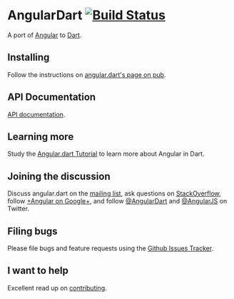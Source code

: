 AngularDart [![Build Status](https://travis-ci.org/angular/angular.dart.png?branch=master)](https://travis-ci.org/angular/angular.dart)
============

A port of [Angular][ng] to [Dart][dart].

## Installing

Follow the instructions on [angular.dart's page on pub][pub].

## API Documentation

[API documentation][docs].


## Learning more

Study the [Angular.dart Tutorial][tut] to learn more about Angular
in Dart.

## Joining the discussion

Discuss angular.dart on the [mailing list][list],
ask questions on [StackOverflow][so],
follow [+Angular on Google+][plus],
and follow [@AngularDart][dartTw] and [@AngularJS][ngTw] on Twitter.

## Filing bugs

Please file bugs and feature requests using the [Github Issues Tracker][issues].

## I want to help

Excellent read up on [contributing][contributing].

[docs]: http://ci.angularjs.org/view/Dart/job/angular.dart-master/javadoc/
[ngTw]: https://twitter.com/AngularJS
[dartTw]: https://twitter.com/AngularDart
[plus]: https://plus.google.com/+AngularJS
[so]: http://stackoverflow.com/questions/tagged/angular.dart
[list]: https://groups.google.com/forum/#!forum/angular-dart
[tut]: https://github.com/angular/angular.dart.tutorial
[pub]: http://pub.dartlang.org/packages/angular
[dart]: http://www.dartlang.org
[ng]: http://angularjs.org/
[issues]: https://github.com/angular/angular.dart/issues?state=open
[contributing]: https://github.com/angular/angular.dart/blob/master/CONTRIBUTING.md

